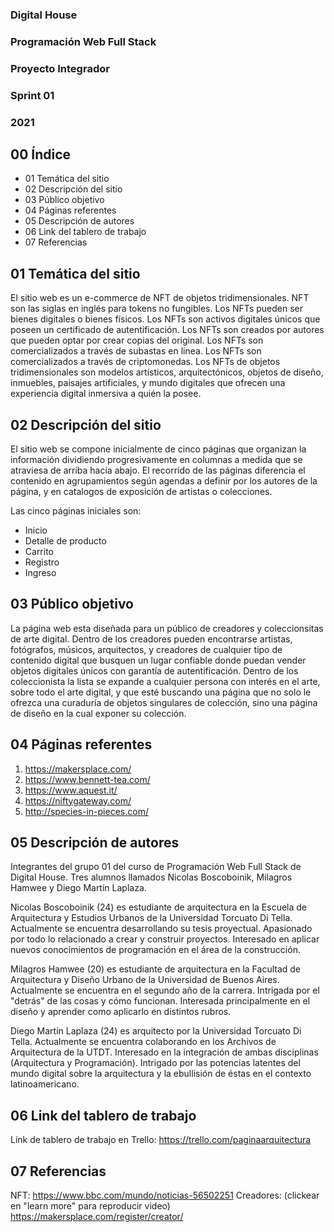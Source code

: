 ### Digital House
### Programación Web Full Stack
### Proyecto Integrador
### Sprint 01
### 2021


## 00 Índice
* 01 Temática del sitio
* 02 Descripción del sitio
* 03 Público objetivo
* 04 Páginas referentes
* 05 Descripción de autores
* 06 Link del tablero de trabajo
* 07 Referencias


## 01 Temática del sitio
El sitio web es un e-commerce de NFT de objetos tridimensionales. 
NFT son las siglas en inglés para tokens no fungibles.
Los NFTs pueden ser bienes digitales o bienes físicos.
Los NFTs son activos digitales únicos que poseen un certificado de autentificación.
Los NFTs son creados por autores que pueden optar por crear copias del original.
Los NFTs son comercializados a través de subastas en linea.
Los NFTs son comercializados a través de criptomonedas.
Los NFTs de objetos tridimensionales son modelos artísticos, arquitectónicos, objetos de diseño, inmuebles, paisajes artificiales, y mundo digitales que ofrecen una experiencia digital inmersiva a quién la posee.



## 02 Descripción del sitio
El sitio web se compone inicialmente de cinco páginas que organizan la información dividiendo progresivamente en columnas a medida que se atraviesa de arriba hacia abajo. El recorrido de las páginas diferencia el contenido en agrupamientos según agendas a definir por los autores de la página, y en catalogos de exposición de artistas o colecciones.

Las cinco páginas iniciales son: 
- Inicio
- Detalle de producto
- Carrito
- Registro
- Ingreso



## 03 Público objetivo
La página web esta diseñada para un público de creadores y coleccionsitas de arte digital. Dentro de los creadores pueden encontrarse artistas, fotógrafos, músicos, arquitectos, y creadores de cualquier tipo de contenido digital que busquen un lugar confiable donde puedan vender objetos digitales únicos con garantía  de autentificación. Dentro de los coleccionista la lista se expande a cualquier persona con interés en el arte, sobre todo el arte digital, y que esté buscando una página que no solo le ofrezca una curaduría de objetos singulares de colección, sino una página de diseño en la cual exponer su colección. 


## 04 Páginas referentes

1. https://makersplace.com/ 
2. https://www.bennett-tea.com/ 
3. https://www.aquest.it/ 
4. https://niftygateway.com/
5. http://species-in-pieces.com/


## 05 Descripción de autores
Integrantes del grupo 01 del curso de Programación Web Full Stack de Digital House.
Tres alumnos llamados Nicolas Boscoboinik, Milagros Hamwee y Diego Martín Laplaza.

Nicolas Boscoboinik (24) es estudiante de arquitectura en la Escuela de Arquitectura y Estudios Urbanos de la Universidad Torcuato Di Tella. Actualmente se encuentra desarrollando su tesis proyectual. Apasionado por todo lo relacionado a crear y construir proyectos. Interesado en aplicar nuevos conocimientos de programación en el área de la construcción.

Milagros Hamwee (20) es estudiante de arquitectura en la Facultad de Arquitectura y Diseño Urbano de la Universidad de Buenos Aires. Actualmente se encuentra en el segundo año de la carrera. Intrigada por el "detrás" de las cosas y cómo funcionan. Interesada principalmente en el diseño y aprender como aplicarlo en distintos rubros.

Diego Martín Laplaza (24) es arquitecto por la Universidad Torcuato Di Tella. Actualmente se encuentra colaborando en los Archivos de Arquitectura de la UTDT. Interesado en la integración de ambas disciplinas (Arquitectura y Programación). Intrigado por las potencias latentes del mundo digital sobre la arquitectura y la ebullisión de éstas en el contexto latinoamericano.


## 06 Link del tablero de trabajo
Link de tablero de trabajo en Trello:
https://trello.com/paginaarquitectura


## 07 Referencias
NFT:
https://www.bbc.com/mundo/noticias-56502251
Creadores: (clickear en "learn more" para reproducir video)
https://makersplace.com/register/creator/